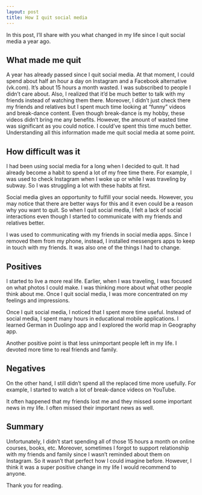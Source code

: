 ```yaml
---
layout: post
title: How I quit social media
---
```


In this post, I’ll share with you what changed in my life since I quit social media a year ago.

## What made me quit

A year has already passed since I quit social media. At that moment, I could spend about half an hour a day on Instagram and a Facebook alternative (vk.com). It’s about 15 hours a month wasted. I was subscribed to people I didn’t care about. Also, I realized that it’d be much better to talk with my friends instead of watching them there. Moreover, I didn’t just check there my friends and relatives but I spent much time looking at “funny” videos and break-dance content. Even though break-dance is my hobby, these videos didn’t bring me any benefits. However, the amount of wasted time was significant as you could notice. I could’ve spent this time much better. Understanding all this information made me quit social media at some point.

## How difficult was it

I had been using social media for a long when I decided to quit. It had already become a habit to spend a lot of my free time there. For example, I was used to check Instagram when I woke up or while I was traveling by subway. So I was struggling a lot with these habits at first.

Social media gives an opportunity to fulfill your social needs. However, you may notice that there are better ways for this and it even could be a reason why you want to quit. So when I quit social media, I felt a lack of social interactions even though I started to communicate with my friends and relatives better.

I was used to communicating with my friends in social media apps. Since I removed them from my phone, instead, I installed messengers apps to keep in touch with my friends. It was also one of the things I had to change.

## Positives

I started to live a more real life. Earlier, when I was traveling, I was focused on what photos I could make. I was thinking more about what other people think about me. Once I quit social media, I was more concentrated on my feelings and impressions.

Once I quit social media, I noticed that I spent more time useful. Instead of social media, I spent many hours in educational mobile applications. I learned German in Duolingo app and I explored the world map in Geography app.

Another positive point is that less unimportant people left in my life. I devoted more time to real friends and family.

## Negatives

On the other hand, I still didn’t spend all the replaced time more usefully. For example, I started to watch a lot of break-dance videos on YouTube.

It often happened that my friends lost me and they missed some important news in my life. I often missed their important news as well.

## Summary

Unfortunately, I didn’t start spending all of those 15 hours a month on online courses, books, etc. Moreover, sometimes I forgot to support relationship with my friends and family since I wasn’t reminded about them on Instagram. So it wasn’t that perfect how I could imagine before. However, I think it was a super positive change in my life I would recommend to anyone.

Thank you for reading.
